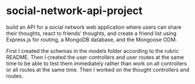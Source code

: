# social-network-api-project
build an API for a social network web application where users can share their thoughts, react to friends’ thoughts, and create a friend list using  Express.js for routing, a MongoDB database, and the Mongoose ODM. 

First I created the schemas in the models folder according to the rubric README. Then I created the user controllers and user routes at the same time to be able to test them immediately rather than work on all controllers or all routes at the same time. Then I worked on the thought controllers and routes. 
